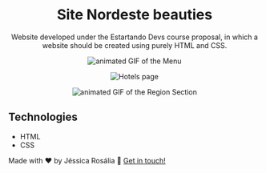 <h1 align="center"> Site Nordeste beauties </h1>

<p align="center"> Website developed under the Estartando Devs course proposal, in which a website should be created using purely HTML and CSS. </p>

<p align="center">
  <img src="https://github.com/jessicarf18/Site-Nordeste-beauties/blob/master/images/images-readme/gif-menu.gif" alt="animated GIF of the Menu">
  </p>
<p align="center">  
  <img src="https://github.com/jessicarf18/Site-Nordeste-beauties/blob/master/images/images-readme/hoteis.png" alt="Hotels page">
</p>  
<p align="center">
  <img src="https://github.com/jessicarf18/Site-Nordeste-beauties/blob/master/images/images-readme/gif-region.gif" alt="animated GIF of the Region Section">
</p>

<h2>Technologies</h2>

- HTML
- CSS

Made with ♥ by Jéssica Rosália :wave: [Get in touch!](https://www.linkedin.com/in/j%C3%A9ssica-ros%C3%A1lia-fernandes-310899133/)

